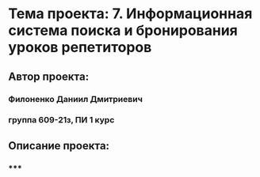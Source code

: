 # Тема проекта: 7. Информационная система поиска и бронирования уроков репетиторов
## Автор проекта:
### Филоненко Даниил Дмитриевич
### группа 609-21з, ПИ 1 курс
## Описание проекта:
### ***